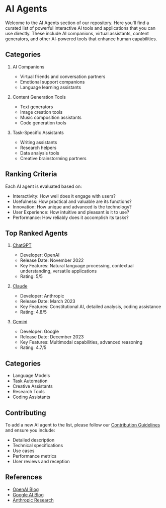 # AI Agents

Welcome to the AI Agents section of our repository. Here you'll find a curated list of powerful interactive AI tools and applications that you can use directly. These include AI companions, virtual assistants, content generators, and other AI-powered tools that enhance human capabilities.

## Categories

1. AI Companions
   - Virtual friends and conversation partners
   - Emotional support companions
   - Language learning assistants

2. Content Generation Tools
   - Text generators
   - Image creation tools
   - Music composition assistants
   - Code generation tools

3. Task-Specific Assistants
   - Writing assistants
   - Research helpers
   - Data analysis tools
   - Creative brainstorming partners

## Ranking Criteria

Each AI agent is evaluated based on:
- Interactivity: How well does it engage with users?
- Usefulness: How practical and valuable are its functions?
- Innovation: How unique and advanced is the technology?
- User Experience: How intuitive and pleasant is it to use?
- Performance: How reliably does it accomplish its tasks?

## Top Ranked Agents

1. [ChatGPT](./chatgpt.md)
   - Developer: OpenAI
   - Release Date: November 2022
   - Key Features: Natural language processing, contextual understanding, versatile applications
   - Rating: 5/5

2. [Claude](./claude.md)
   - Developer: Anthropic
   - Release Date: March 2023
   - Key Features: Constitutional AI, detailed analysis, coding assistance
   - Rating: 4.8/5

3. [Gemini](./gemini.md)
   - Developer: Google
   - Release Date: December 2023
   - Key Features: Multimodal capabilities, advanced reasoning
   - Rating: 4.7/5

## Categories

- Language Models
- Task Automation
- Creative Assistants
- Research Tools
- Coding Assistants

## Contributing

To add a new AI agent to the list, please follow our [Contribution Guidelines](../CONTRIBUTING.md) and ensure you include:
- Detailed description
- Technical specifications
- Use cases
- Performance metrics
- User reviews and reception

## References

- [OpenAI Blog](https://openai.com/blog)
- [Google AI Blog](https://ai.googleblog.com)
- [Anthropic Research](https://www.anthropic.com/research)